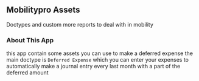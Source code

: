 ## Mobilitypro Assets

Doctypes and custom more reports to deal with in mobility


### About This App
this app contain some assets you can use to make a deferred expense
the main doctype is `Deferred Expense` which you can enter your expenses to automatically make a journal entry every last month with a part of the deferred amount
